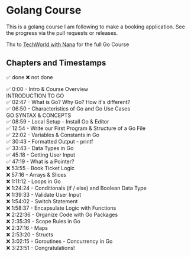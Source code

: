 # Golang Course

This is a golang course I am following to make a booking application.
See the progress via the pull requests or releases.

Thx to [TechWorld with Nana](https://youtu.be/yyUHQIec83I?si=ijjgX14ZZpoGh5W5) for the full Go Course

## Chapters and Timestamps
:white_check_mark: done
:x: not done

:white_check_mark: 0:00     - Intro & Course Overview <br/>
INTRODUCTION TO GO<br/>
:white_check_mark: 02:47    - What is Go? Why Go? How it's different? <br/>
:white_check_mark: 06:50    - Characteristics of Go and Go Use Cases <br/>
GO SYNTAX & CONCEPTS<br/>
:white_check_mark: 08:59    - Local Setup - Install Go & Editor <br/>
:white_check_mark: 12:54    - Write our First Program & Structure of a Go File <br/>
:white_check_mark: 22:02    - Variables & Constants in Go <br/>
:white_check_mark: 30:43    - Formatted Output - printf  <br/>
:white_check_mark: 33:43    - Data Types in Go <br/>
:white_check_mark: 45:18    - Getting User Input <br/>
:white_check_mark: 47:19    - What is a Pointer? <br/>
:x: 53:55    - Book Ticket Logic<br/>
:x: 57:16    - Arrays & Slices<br/>
:x: 1:11:12 - Loops in Go<br/>
:x: 1:24:24 - Conditionals (if / else) and Boolean Data Type<br/>
:x: 1:39:33 - Validate User Input<br/>
:x: 1:54:02 - Switch Statement<br/>
:x: 1:58:37 - Encapsulate Logic with Functions<br/>
:x: 2:22:36 - Organize Code with Go Packages<br/>
:x: 2:35:39 - Scope Rules in Go<br/>
:x: 2:37:16 - Maps<br/>
:x: 2:53:20 - Structs<br/>
:x: 3:02:15 - Goroutines - Concurrency in Go<br/>
:x: 3:23:51 - Congratulations!